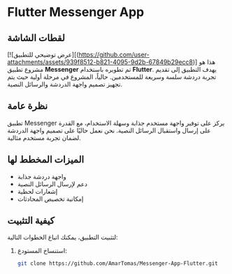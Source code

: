 # Flutter Messenger App
## لقطات الشاشة

[![عرض توضيحي للتطبيق][(https://github.com/user-attachments/assets/939f8512-b821-4095-9d2b-67849b29ecc8)]
هذا هو مشروع تطبيق **Messenger** تم تطويره باستخدام **Flutter**. يهدف التطبيق إلى تقديم تجربة دردشة سلسة وسريعة للمستخدمين. حالياً، المشروع في مرحلة أولية حيث يتم تجهيز تصميم واجهة الدردشة والرسائل النصية.

## نظرة عامة

تطبيق Messenger يركز على توفير واجهة مستخدم جذابة وسهلة الاستخدام، مع القدرة على إرسال واستقبال الرسائل النصية. نحن نعمل حاليًا على تصميم واجهة الدردشة لضمان تجربة مستخدم مثالية.

## الميزات المخطط لها

- واجهة دردشة جذابة
- دعم لإرسال الرسائل النصية
- إشعارات لحظية
- إمكانية تخصيص المحادثات

## كيفية التثبيت

لتثبيت التطبيق، يمكنك اتباع الخطوات التالية:

1. استنساخ المستودع:
   ```bash
   git clone https://github.com/AmarTomas/Messenger-App-Flutter.git
